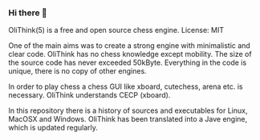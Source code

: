 ### Hi there 👋

OliThink(5) is a free and open source chess engine. License: MIT

One of the main aims was to create a strong engine with minimalistic and clear code. OliThink has no chess knowledge except mobility. The size of the source code has never exceeded 50kByte.
Everything in the code is unique, there is no copy of other engines.

In order to play chess a chess GUI like xboard, cutechess, arena etc. is necessary. OliThink understands CECP (xboard).

In this repository there is a history of sources and executables for Linux, MacOSX and Windows.
OliThink has been translated into a Jave engine, which is updated regularly.

